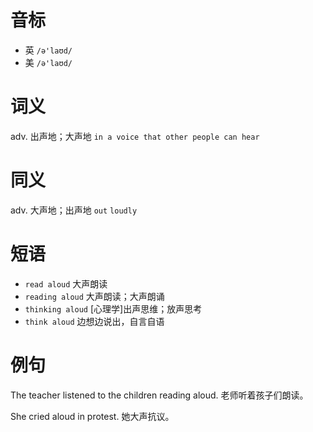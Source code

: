 # 音标

- 英 `/ə'laʊd/`
- 美 `/ə'laʊd/`

# 词义

adv. 出声地；大声地
`in a voice that other people can hear`

# 同义

adv. 大声地；出声地
`out` `loudly`

# 短语

- `read aloud` 大声朗读
- `reading aloud` 大声朗读；大声朗诵
- `thinking aloud` [心理学]出声思维；放声思考
- `think aloud` 边想边说出，自言自语

# 例句

The teacher listened to the children reading aloud.
老师听着孩子们朗读。

She cried aloud in protest.
她大声抗议。


